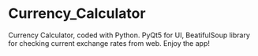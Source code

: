 # Currency_Calculator
 Currency Calculator, coded with Python. PyQt5 for UI, BeatifulSoup library for checking current exchange rates from web. Enjoy the app!
